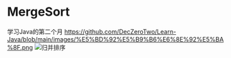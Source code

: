 # MergeSort
学习Java的第二个月
https://github.com/DecZeroTwo/Learn-Java/blob/main/images/%E5%BD%92%E5%B9%B6%E6%8E%92%E5%BA%8F.png
![归并排序](https://github.com/DecZeroTwo/Learn-Java/assets/138491961/ac0c67a1-5c82-4e26-8565-26b387624899)
